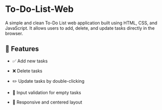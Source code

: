 # To-Do-List-Web

A simple and clean To-Do List web application built using HTML, CSS, and JavaScript. It allows users to add, delete, and update tasks directly in the browser.

## 🚀 Features

   - ✅ Add new tasks

   - ❌ Delete tasks

   - ✏️ Update tasks by double-clicking

   - 🧼 Input validation for empty tasks

   - 🎯 Responsive and centered layout
